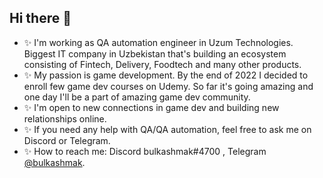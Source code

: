 ## Hi there 👋

- ✨ I'm working as QA automation engineer in Uzum Technologies. Biggest IT company in Uzbekistan that's building an ecosystem consisting of Fintech, Delivery, Foodtech and many other products.
- ✨ My passion is game development. By the end of 2022 I decided to enroll few game dev courses on Udemy. So far it's going amazing and one day I'll be a part of amazing game dev community.
- ✨ I'm open to new connections in game dev and building new relationships online.
- ✨ If you need any help with QA/QA automation, feel free to ask me on Discord or Telegram.
- ✨ How to reach me: Discord  bulkashmak#4700 , Telegram [@bulkashmak](https://t.me/bulkashmak).

<!--
**bulkashmak/bulkashmak** is a ✨ _special_ ✨ repository because its `README.md` (this file) appears on your GitHub profile.

Here are some ideas to get you started:

- 🔭 I’m currently working on ...
- 🌱 I’m currently learning ...
- 👯 I’m looking to collaborate on ...
- 🤔 I’m looking for help with ...
- 💬 Ask me about ...
- 📫 How to reach me: ...
- 😄 Pronouns: ...
- ⚡ Fun fact: ...
-->
